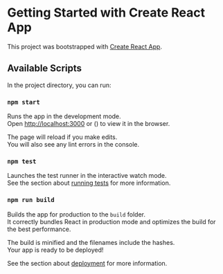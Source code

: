 # Getting Started with Create React App

This project was bootstrapped with [Create React App](https://github.com/facebook/create-react-app).

## Available Scripts

In the project directory, you can run:

### `npm start`
Runs the app in the development mode.\
Open [http://localhost:3000](http://localhost:3000) or () to view it in the browser.

The page will reload if you make edits.\
You will also see any lint errors in the console.

### `npm test`

Launches the test runner in the interactive watch mode.\
See the section about [running tests](https://facebook.github.io/create-react-app/docs/running-tests) for more information.

### `npm run build`

Builds the app for production to the `build` folder.\
It correctly bundles React in production mode and optimizes the build for the best performance.

The build is minified and the filenames include the hashes.\
Your app is ready to be deployed!

See the section about [deployment](https://facebook.github.io/create-react-app/docs/deployment) for more information.

<!-- //vercel deployment=====================
C:\Users\Vishal\Desktop\demo>npm i -g vercel 

> vercel@23.1.2 preinstall C:\Users\Vishal\AppData\Roaming\npm\node_modules\vercel
> node ./scripts/preinstall.js

C:\Users\Vishal\AppData\Roaming\npm\vc -> C:\Users\Vishal\AppData\Roaming\npm\node_modules\vercel\dist\index.js
C:\Users\Vishal\AppData\Roaming\npm\vercel -> C:\Users\Vishal\AppData\Roaming\npm\node_modules\vercel\dist\index.js
+ vercel@23.1.2
added 96 packages from 111 contributors in 51.151s

C:\Users\Vishal\Desktop\demo>vercel login
Vercel CLI 23.1.2
> Log in to Vercel github
Error! The account needs to be verified via SMS.

C:\Users\Vishal\Desktop\demo>vercel login
Vercel CLI 23.1.2
> Log in to Vercel email    
> Enter your email address: vishal_fw11_207@masai.school
We sent an email to vishal_fw11_207@masai.school. Please follow the steps provided inside it and make sure the security code matches 
Fresh Beaver.
> Success! Email authentication complete for vishal_fw11_207@masai.school
Congratulations! You are now logged in. In order to deploy something, run `vercel`.
💡  Connect your Git Repositories to deploy every branch push automatically (https://vercel.link/git).

C:\Users\Vishal\Desktop\demo>vercel
Vercel CLI 23.1.2
? Set up and deploy “~\Desktop\demo”? [Y/n] y
? Which scope do you want to deploy to? vishal-fw11-207-masaischool
? Link to existing project? [y/N] n  
? What’s your project’s name? Cardraqrace
? In which directory is your code located? ./
Error! Project name contains invalid characters. Only lower case alphanumeric characters and hyphens are allowed.

C:\Users\Vishal\Desktop\demo>vercel
Vercel CLI 23.1.2
? Set up and deploy “~\Desktop\demo”? [Y/n] y
? Which scope do you want to deploy to? vishal-fw11-207-masaischool
? Link to existing project? [y/N] n  
? What’s your project’s name? democards
? In which directory is your code located? ./
Auto-detected Project Settings (Create React App):
- Build Command: `npm run build` or `react-scripts build`
- Output Directory: build
- Development Command: react-scripts start
? Want to override the settings? [y/N] n
🔗  Linked to vishal-fw11-207-masaischool/democards (created .vercel and added it to .gitignore)
🔍  Inspect: https://vercel.com/vishal-fw11-207-masaischool/democards/4TYcRvqW7ziRSKRzQEXQi3m2vHKL [2s]
Error! Command "npm run build" exited with 1
Error! Check your logs at https://democards-jjk3aytrz-vishal-fw11-207-masaischool.vercel.app/_logs or run `vercel logs democards-jjk3aytrz-vishal-fw11-207-masaischool.vercel.app`

C:\Users\Vishal\Desktop\demo>vercel
Vercel CLI 23.1.2
🔍  Inspect: https://vercel.com/vishal-fw11-207-masaischool/democards/7Nv56a6FoA1rbCd32oZ7CRNWXMPy [2s]
✅  Preview: https://democards-vishal-fw11-207-masaischool.vercel.app [copied to clipboard] [1m]
📝  To deploy to production (democards.vercel.app), run `vercel --prod` -->
